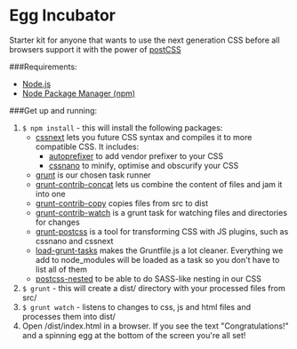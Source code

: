 # Egg Incubator
Starter kit for anyone that wants to use the next generation CSS before all browsers support it with the power of [postCSS](https://github.com/postcss/postcss "postCSS")

###Requirements:
- [Node.js](https://nodejs.org/)
- [Node Package Manager (npm)](https://www.npmjs.com/)

###Get up and running: 
1. `$ npm install` - this will install the following packages:
    - [cssnext](https://github.com/cssnext/cssnext) lets you future CSS syntax and compiles it to more compatible CSS. It includes:
        - [autoprefixer](https://github.com/postcss/autoprefixer-core) to add vendor prefixer to your CSS
        - [cssnano](https://github.com/ben-eb/cssnano) to minify, optimise and obscurify your CSS
    - [grunt](http://gruntjs.com/) is our chosen task runner
    - [grunt-contrib-concat](https://github.com/gruntjs/grunt-contrib-concat) lets us combine the content of files and jam it into one
    - [grunt-contrib-copy](https://github.com/gruntjs/grunt-contrib-copy) copies files from src to dist
    - [grunt-contrib-watch](https://github.com/gruntjs/grunt-contrib-watch) is a grunt task for watching files and directories for changes
    - [grunt-postcss](https://github.com/nDmitry/grunt-postcss) is a tool for transforming CSS with JS plugins, such as cssnano and cssnext
    - [load-grunt-tasks](https://github.com/sindresorhus/load-grunt-tasks) makes the Gruntfile.js a lot cleaner. Everything we add to node_modules will be loaded as a task so you don't have to list all of them
    - [postcss-nested](https://github.com/postcss/postcss-nested) to be able to do SASS-like nesting in our CSS
3. `$ grunt` - this will create a dist/ directory with your processed files from src/ 
4. `$ grunt watch` - listens to changes to css, js and html files and processes them into dist/
5. Open /dist/index.html in a browser. If you see the text "Congratulations!" and a spinning egg at the bottom of the screen you're all set!
